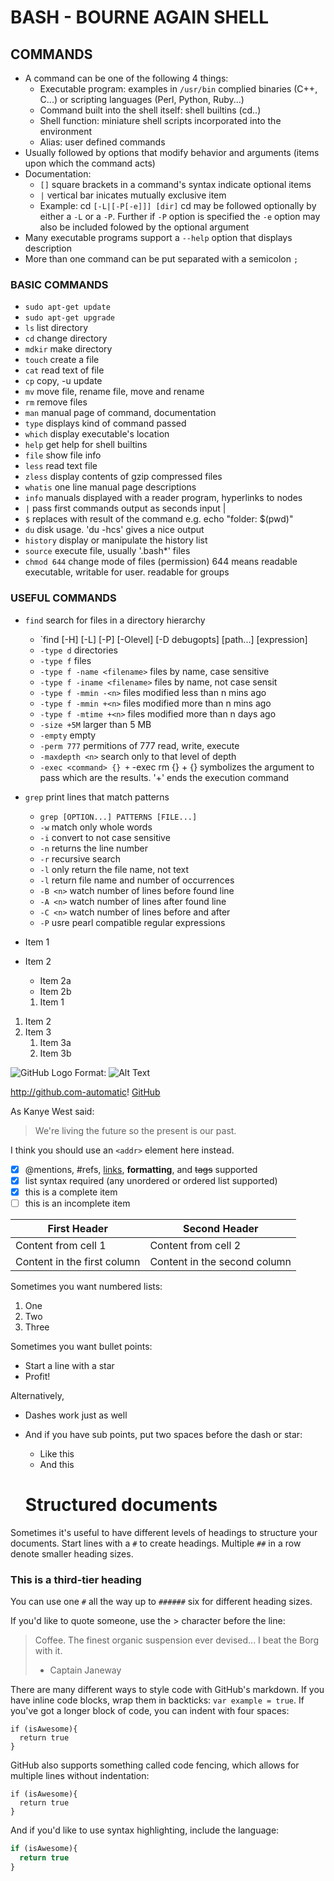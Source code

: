 # BASH - BOURNE AGAIN SHELL

## COMMANDS
* A command can be one of the following 4 things:
  * Executable program: examples in `/usr/bin` complied binaries (C++, C...)
    or scripting languages (Perl, Python, Ruby...)
  * Command built into the shell itself: shell builtins (cd..)
  * Shell function: miniature shell scripts incorporated into the environment
  * Alias: user defined commands
* Usually followed by options that modify behavior and arguments (items upon
  which the command acts)
* Documentation:
  * `[]` square brackets in a command's syntax indicate optional items
  * `|`  vertical bar inicates mutually exclusive item
  * Example: cd `[-L|[-P[-e]]] [dir]` cd may be followed optionally by
    either a `-L` or a `-P`. Further if `-P` option is specified the `-e`
    option may also be included folowed by the optional argument
* Many executable programs support a `--help` option that displays description
* More than one command can be put separated with a semicolon `;`


### BASIC COMMANDS
* `sudo apt-get update`
* `sudo apt-get upgrade`
* `ls`      list directory
* `cd`      change directory
* `mdkir`   make directory
* `touch`   create a file
* `cat`     read text of file
* `cp`      copy, -u update
* `mv`      move file, rename file, move and rename
* `rm`      remove files
* `man`      manual page of command, documentation
* `type`     displays kind of command passed
* `which`    display executable's location
* `help`     get help for shell builtins
* `file`     show file info
* `less`     read text file
* `zless`    display contents of gzip compressed files
* `whatis`   one line manual page descriptions
* `info`     manuals displayed with a reader program, hyperlinks to nodes
* `|`       pass first commands output as seconds input <cmd> | <cmd>
* `$`       replaces with result of the command e.g. echo "folder: $(pwd)"
* `du`      disk usage. 'du -hcs' gives a nice output
* `history` display or manipulate the history list
* `source`  execute file, usually '.bash*' files
* `chmod 644` change mode of files (permission) 644 means readable executable,
   writable for user. readable for groups


### USEFUL COMMANDS
* `find`     search for files in a directory hierarchy
    * `find [-H] [-L] [-P] [-Olevel] [-D debugopts] [path...] [expression]
    * `-type d`                       directories
    * `-type f`                       files
    * `-type f -name <filename>`      files by name, case sensitive
    * `-type f -iname <filename>`     files by name, not case sensit
    * `-type f -mmin -<n>`            files modified less than n mins ago
    * `-type f -mmin +<n>`            files modified more than n mins ago
    * `-type f -mtime +<n>`           files modified more than n days ago
    * `-size +5M`                     larger than 5 MB
    * `-empty`                        empty
    * `-perm 777`                     permitions of 777 read, write, execute
    * `-maxdepth <n>`                 search only to that level of depth
    * `-exec <command> {} +`          -exec rm {} +       {} symbolizes the
       argument to pass which are the results. '+' ends the execution command

* `grep` print lines that match patterns
    * `grep [OPTION...] PATTERNS [FILE...]`
    * `-w`        match only whole words
    * `-i`        convert to not case sensitive
    * `-n`        returns the line number
    * `-r`        recursive search
    * `-l`        only return the file name, not text
    * `-l`        return file name and number of occurrences
    * `-B <n>`    watch number of lines before found line
    * `-A <n>`    watch number of lines after found line
    * `-C <n>`    watch number of lines before and after
    * `-P`        usre pearl compatible regular expressions



* Item 1
* Item 2
  * Item 2a
  * Item 2b

  1. Item 1
1. Item 2
1. Item 3
   1. Item 3a
   1. Item 3b

![GitHub Logo](/images/logo.png)
Format: ![Alt Text](url)

http://github.com-automatic!
[GitHub](http://github.com)

As Kanye West said:

> We're living the future so
> the present is our past.

I think you should use an
`<addr>` element here instead.

- [x] @mentions, #refs, [links](), **formatting**, and <del>tags</del> supported
- [x] list syntax required (any unordered or ordered list supported)
- [x] this is a complete item
- [ ] this is an incomplete item

First Header | Second Header
------------ | -------------
Content from cell 1 | Content from cell 2
Content in the first column | Content in the second column

Sometimes you want numbered lists:

1. One
2. Two
3. Three

Sometimes you want bullet points:

* Start a line with a star
* Profit!

Alternatively,

- Dashes work just as well
- And if you have sub points, put two spaces before the dash or star:
  - Like this
  - And this

  # Structured documents

Sometimes it's useful to have different levels of headings to structure your documents. Start lines with a `#` to create headings. Multiple `##` in a row denote smaller heading sizes.

### This is a third-tier heading

You can use one `#` all the way up to `######` six for different heading sizes.

If you'd like to quote someone, use the > character before the line:

> Coffee. The finest organic suspension ever devised... I beat the Borg with it.
> - Captain Janeway

There are many different ways to style code with GitHub's markdown. If you have inline code blocks, wrap them in backticks: `var example = true`.  If you've got a longer block of code, you can indent with four spaces:

    if (isAwesome){
      return true
    }

GitHub also supports something called code fencing, which allows for multiple lines without indentation:

```
if (isAwesome){
  return true
}
```

And if you'd like to use syntax highlighting, include the language:

```javascript
if (isAwesome){
  return true
}
```




